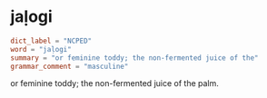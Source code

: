 # jaḷogi

``` toml
dict_label = "NCPED"
word = "jaḷogi"
summary = "or feminine toddy; the non-fermented juice of the"
grammar_comment = "masculine"
```

or feminine toddy; the non\-fermented juice of the palm.

